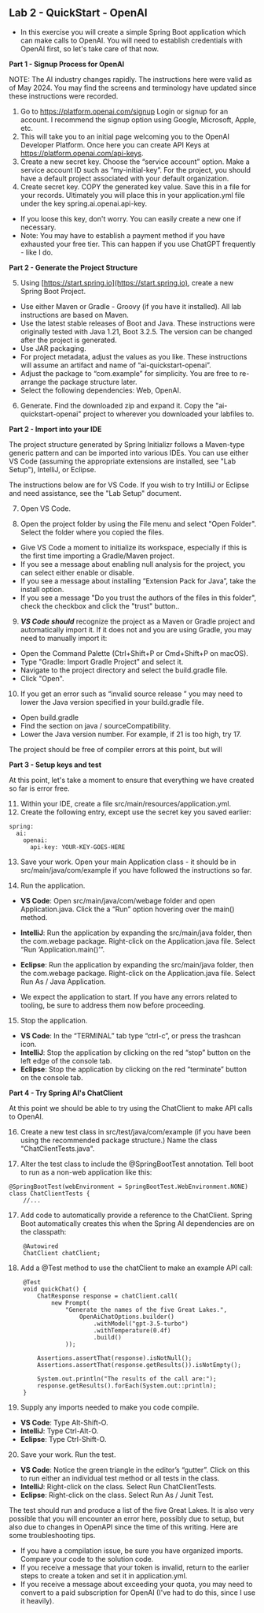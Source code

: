 ## Lab 2 - QuickStart - OpenAI

- In this exercise you will create a simple Spring Boot application which can make calls to OpenAI.  You will need to establish credentials with OpenAI first, so let's take care of that now.

**Part 1 - Signup Process for OpenAI**

NOTE:  The AI industry changes rapidly.  The instructions here were valid as of May 2024.  You may find the screens and terminology have updated since these instructions were recorded.

1. Go to https://platform.openai.com/signup
Login or signup for an account.  I recommend the signup option using Google, Microsoft, Apple, etc. 
2. This will take you to an initial page welcoming you to the OpenAI Developer Platform.  Once here you can create API Keys at https://platform.openai.com/api-keys.
3. Create a new secret key.  Choose the “service account” option.  Make a service account ID such as “my-initial-key”.  For the project, you should have a default project associated with your default organization.
4. Create secret key.  COPY the generated key value.  Save this in a file for your records.  Ultimately you will place this in your application.yml file under the key spring.ai.openai.api-key.
* If you loose this key, don't worry.  You can easily create a new one if necessary.
* Note: You may have to establish a payment method if you have exhausted your free tier.  This can happen if you use ChatGPT frequently - like I do.


**Part 2 - Generate the Project Structure**

5.  Using [https://start.spring.io](https://start.spring.io), create a new Spring Boot Project.
  - Use either Maven or Gradle - Groovy (if you have it installed).  All lab instructions are based on Maven.
  - Use the latest stable releases of Boot and Java.  These instructions were originally tested with Java 1.21, Boot 3.2.5.  The version can be changed after the project is generated.
  - Use JAR packaging.
  - For project metadata, adjust the values as you like.  These instructions will assume an artifact and name of “ai-quickstart-openai”.
  - Adjust the package to “com.example” for simplicity.  You are free to re-arrange the package structure later.
  - Select the following dependencies: Web, OpenAI.
6. Generate.  Find the downloaded zip and expand it.  Copy the "ai-quickstart-openai" project to wherever you downloaded your labfiles to.

**Part 2 - Import into your IDE**

The project structure generated by Spring Initializr follows a Maven-type generic pattern and can be imported into various IDEs. You can use either VS Code (assuming the appropriate extensions are installed, see "Lab Setup"), IntelliJ, or Eclipse. 

The instructions below are for VS Code. If you wish to try IntilliJ or Eclipse and need assistance, see the "Lab Setup" document.

7. Open VS Code.

8. Open the project folder by using the File menu and select "Open Folder". Select the folder where you copied the files.
* Give VS Code a moment to initialize its workspace, especially if this is the first time importing a Gradle/Maven project.
* If you see a message about enabling null analysis for the project, you can select either enable or disable.
* If you see a message about installing “Extension Pack for Java”, take the install option.
* If you see a message "Do you trust the authors of the files in this folder", check the checkbox and click the "trust" button..

9. ***VS Code should*** recognize the project as a Maven or Gradle project and automatically import it. If it does not and you are using Gradle, you may need to manually import it:

* Open the Command Palette (Ctrl+Shift+P or Cmd+Shift+P on macOS).
* Type "Gradle: Import Gradle Project" and select it.
* Navigate to the project directory and select the build.gradle file.
* Click "Open".

10. If you get an error such as “invalid source release ” you may need to lower the Java version specified in your build.gradle file. 

* Open build.gradle
* Find the section on java / sourceCompatibility.
* Lower the Java version number. For example, if 21 is too high, try 17.

The project should be free of compiler errors at this point, but will

**Part 3 - Setup keys and test**

At this point, let's take a moment to ensure that everything we have created so far is error free.

11.  Within your IDE, create a file src/main/resources/application.yml.
12.  Create the following entry, except use the secret key you saved earlier:
```
spring:
  ai:
    openai:
      api-key: YOUR-KEY-GOES-HERE
```
13.  Save your work.  Open your main Application class - it should be in src/main/java/com/example if you have followed the instructions so far.

14.  Run the application.
* **VS Code**: Open src/main/java/com/webage folder and open Application.java. Click the a “Run” option hovering over the main() method.
* **IntelliJ**: Run the application by expanding the src/main/java folder, then the com.webage package. Right-click on the Application.java file. Select “Run ‘Application.main()’”. 
* **Eclipse**: Run the application by expanding the src/main/java folder, then the com.webage package. Right-click on the Application.java file. Select Run As / Java Application.

* We expect the application to start.  If you have any errors related to tooling, be sure to address them now before proceeding.

15.  Stop the application.
* **VS Code**: In the “TERMINAL” tab type “ctrl-c”, or press the trashcan icon.
* **IntelliJ**: Stop the application by clicking on the red “stop” button on the left edge of the console tab.
* **Eclipse**: Stop the application by clicking on the red “terminate” button on the console tab.

**Part 4 - Try Spring AI's ChatClient**

At this point we should be able to try using the ChatClient to make API calls to OpenAI.

16. Create a new test class in src/test/java/com/example (if you have been using the recommended package structure.)  Name the class "ChatClientTests.java".

17. Alter the test class to include the @SpringBootTest annotation.  Tell boot to run as a non-web application like this:  
```
@SpringBootTest(webEnvironment = SpringBootTest.WebEnvironment.NONE)
class ChatClientTests {
    //...
```

17. Add code to automatically provide a reference to the ChatClient.  Spring Boot automatically creates this when the Spring AI dependencies are on the classpath:
```
	@Autowired
	ChatClient chatClient;
```

18. Add a @Test method to use the chatClient to make an example API call:
```
	@Test
	void quickChat() {
		ChatResponse response = chatClient.call(
			new Prompt(
				"Generate the names of the five Great Lakes.",
					OpenAiChatOptions.builder()
						.withModel("gpt-3.5-turbo")
						.withTemperature(0.4f)
						.build()
				));

		Assertions.assertThat(response).isNotNull();
		Assertions.assertThat(response.getResults()).isNotEmpty();

		System.out.println("The results of the call are:");
		response.getResults().forEach(System.out::println);
	}

```

19. Supply any imports needed to make you code compile.
* **VS Code**: Type Alt-Shift-O.
* **IntelliJ**: Type Ctrl-Alt-O.
* **Eclipse**: Type Ctrl-Shift-O.

20.  Save your work. Run the test.
* **VS Code**: Notice the green triangle in the editor’s “gutter”. Click on this to run either an individual test method or all tests in the class.
* **IntelliJ**: Right-click on the class. Select Run ChatClientTests.
* **Eclipse**: Right-click on the class. Select Run As / Junit Test.

The test should run and produce a list of the five Great Lakes.  It is also very possible that you will encounter an error here, possibly due to setup, but also due to changes in OpenAPI since the time of this writing.  Here are some troubleshooting tips.
* If you have a compilation issue, be sure you have organized imports.  Compare your code to the solution code.
* If you receive a message that your token is invalid, return to the earlier steps to create a token and set it in application.yml.
* If you receive a message about exceeding your quota, you may need to convert to a paid subscription for OpenAI (I've had to do this, since I use it heavily).

